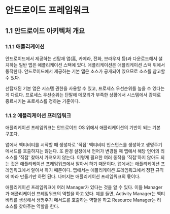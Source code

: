 # 안드로이드 프레임워크
## 1.1 안드로이드 아키텍처 개요
### 1.1.1 애플리케이션
안드로이드에서 제공하는 선탑재 앱(홈, 카메라, 전화, 브라우저 등)과 다운로드해서 설치하는 일반 앱은 애플리케이션 스택에 있다. 애플리케이션은 애플리케이션 스택 위에서 동작한다. 안드로이드에서 제공하는 기본 앱은 소스가 공개되어 있으므로 소스를 참고할 수 있다.

선탑재된 기본 앱은 시스템 권한을 사용할 수 있고, 프로세스 우선순위를 높을 수 있다는게 다르다. 프로세스 우선순위는 단말에 메모리가 부족한 상황에서 시스템에서 강제로 종료시키는 프로세스를 정하는 기준이다.

### 1.1.2 애플리케이션 프레임워크
애플리케이션 프레임워크는 안드로이드 OS 위에서 애플리케이션의 기반이 되는 기본 구조다.

앱에서 액티비티를 시작할 때 생성자로 '직접' 액티비티 인스턴스를 생성하고 생명주기 메서드를 호출하지는 않는다. 또 환경 설정에서 언어가 변경될 때 앱에서 해당 언어의 리소스를 '직접' 찾아서 가져오지 않는다. 이렇게 필요한 여러 동작을 '직접'하지 않아도 되는 것은 애플리케이션 프레임워크에서 알아서 하기 때문이다. 앱에서는 애플리케이션 프레임워크에서 알아서 하기 때문이다. 앱에서는 애플리케이션 프레임워크에서 정한 규칙에 따라 만들기만 하면 된다. 나머지는 애플리케이션 프레임워크의 몫이다.

애플리케이션 프레임워크에 여러 Manager가 있다는 것을 알 수 있다. 이들 Manager가 애플리케이션 프레임워크의 역할을 하고 있다. 예를 들면, Activity Manager는 액티비티를 생성해서 생명주기 메서드를 호출하는 역할을 하고 Resource Manager는 리소스를 찾아주는 역할을 한다.

